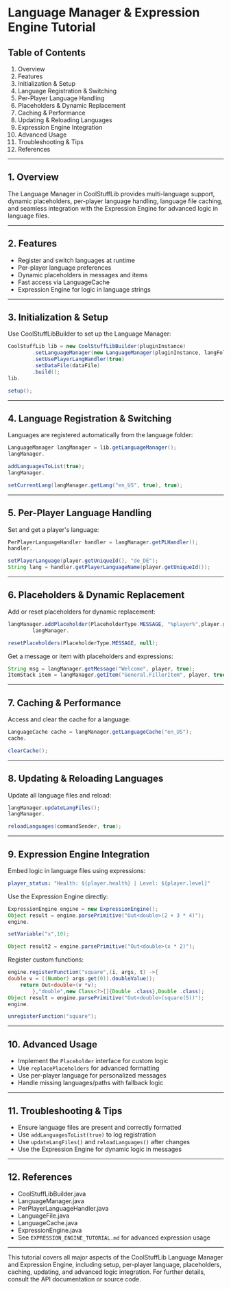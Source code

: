 # Language Manager & Expression Engine Tutorial

## Table of Contents

1. Overview
2. Features
3. Initialization & Setup
4. Language Registration & Switching
5. Per-Player Language Handling
6. Placeholders & Dynamic Replacement
7. Caching & Performance
8. Updating & Reloading Languages
9. Expression Engine Integration
10. Advanced Usage
11. Troubleshooting & Tips
12. References

---

## 1. Overview

The Language Manager in CoolStuffLib provides multi-language support, dynamic placeholders, per-player language
handling, language file caching, and seamless integration with the Expression Engine for advanced logic in language
files.

---

## 2. Features

- Register and switch languages at runtime
- Per-player language preferences
- Dynamic placeholders in messages and items
- Fast access via LanguageCache
- Expression Engine for logic in language strings

---

## 3. Initialization & Setup

Use CoolStuffLibBuilder to set up the Language Manager:

```java
CoolStuffLib lib = new CoolStuffLibBuilder(pluginInstance)
        .setLanguageManager(new LanguageManager(pluginInstance, langFolder, "languages", "&7[Prefix] "))
        .setUsePlayerLangHandler(true)
        .setDataFile(dataFile)
        .build();
lib.

setup();
```

---

## 4. Language Registration & Switching

Languages are registered automatically from the language folder:

```java
LanguageManager langManager = lib.getLanguageManager();
langManager.

addLanguagesToList(true);
langManager.

setCurrentLang(langManager.getLang("en_US", true), true);
```

---

## 5. Per-Player Language Handling

Set and get a player's language:

```java
PerPlayerLanguageHandler handler = langManager.getPLHandler();
handler.

setPlayerLanguage(player.getUniqueId(), "de_DE");
String lang = handler.getPlayerLanguageName(player.getUniqueId());
```

---

## 6. Placeholders & Dynamic Replacement

Add or reset placeholders for dynamic replacement:

```java
langManager.addPlaceholder(PlaceholderType.MESSAGE, "%player%",player.getName(), false);
        langManager.

resetPlaceholders(PlaceholderType.MESSAGE, null);
```

Get a message or item with placeholders and expressions:

```java
String msg = langManager.getMessage("Welcome", player, true);
ItemStack item = langManager.getItem("General.FillerItem", player, true);
```

---

## 7. Caching & Performance

Access and clear the cache for a language:

```java
LanguageCache cache = langManager.getLanguageCache("en_US");
cache.

clearCache();
```

---

## 8. Updating & Reloading Languages

Update all language files and reload:

```java
langManager.updateLangFiles();
langManager.

reloadLanguages(commandSender, true);
```

---

## 9. Expression Engine Integration

Embed logic in language files using expressions:

```yml
player_status: "Health: ${player.health} | Level: ${player.level}"
```

Use the Expression Engine directly:

```java
ExpressionEngine engine = new ExpressionEngine();
Object result = engine.parsePrimitive("Out<double>(2 + 3 * 4)");
engine.

setVariable("x",10);

Object result2 = engine.parsePrimitive("Out<double>(x * 2)");
```

Register custom functions:

```java
engine.registerFunction("square",(i, args, t) ->{
double v = ((Number) args.get(0)).doubleValue();
    return Out<double>(v *v);
        },"double",new Class<?>[]{Double .class},Double .class);
Object result = engine.parsePrimitive("Out<double>(square(5))");
engine.

unregisterFunction("square");
```

---

## 10. Advanced Usage

- Implement the `Placeholder` interface for custom logic
- Use `replacePlaceholders` for advanced formatting
- Use per-player language for personalized messages
- Handle missing languages/paths with fallback logic

---

## 11. Troubleshooting & Tips

- Ensure language files are present and correctly formatted
- Use `addLanguagesToList(true)` to log registration
- Use `updateLangFiles()` and `reloadLanguages()` after changes
- Use the Expression Engine for dynamic logic in messages

---

## 12. References

- CoolStuffLibBuilder.java
- LanguageManager.java
- PerPlayerLanguageHandler.java
- LanguageFile.java
- LanguageCache.java
- ExpressionEngine.java
- See `EXPRESSION_ENGINE_TUTORIAL.md` for advanced expression usage

---

This tutorial covers all major aspects of the CoolStuffLib Language Manager and Expression Engine, including setup,
per-player language, placeholders, caching, updating, and advanced logic integration. For further details, consult the
API documentation or source code.


